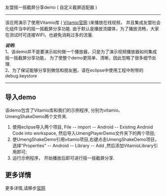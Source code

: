 
友盟摇一摇截屏分享demo ( 自定义截屏适配器 )

----------------

   该应用演示了使用Vitamio库 ( [Vitamio官网](http://www.vitamio.org/) )来播放在线视频， 并且集成友盟社会化组件当中的摇一摇截屏分享功能.
由于默认是播放流媒体，为了播放流畅，大家在测试时可连接WIFI，也避免消耗过多的流量. 

***说明:***    
   1、该demo并不是要演示如何做一个播放器，只是为了演示视频播放器如何集成摇一摇截屏分享功能，
为了使整个demo更简单、清晰，因此忽略了很多细节处理.    
   2、为了保证能够分享到微信和朋友圈，请在eclipse中使用工程中附带的debug.keystore    


----------------    
      

导入demo
------------
该demo包含了Vitamio库和我们的示例程序, 分别为vitamio、UmengShakeDemo两个文件夹.

1. 使用eclipse导入两个项目, File -- import -- Android -- Existing Android Code into workspace, 然后导入UmengPlayerDemo文件夹下的两个项目;
2. 使UmengShakeDemo引用vitamio项目,右键点击UmengShakeDemo项目， 选择"Properties" -- Android -- Library -- Add ,然后添加VitamioLibrary引用即可;
3. 运行示例程序， 开始播放后即可进行摇一摇截屏分享.


更多详情
-------

更多详情,请移步[官网](http://www.umeng.com/component_social)



